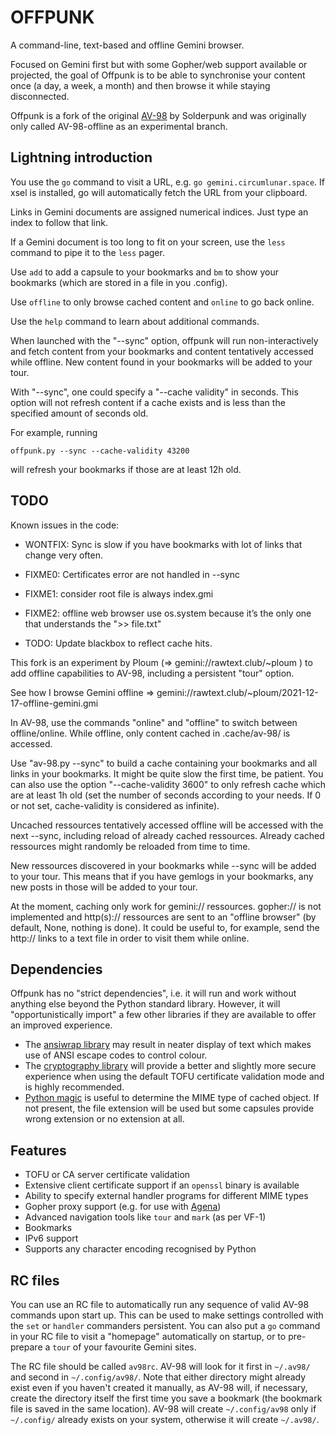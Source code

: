 # OFFPUNK

A command-line, text-based and offline Gemini browser.

Focused on Gemini first but with some Gopher/web support available or projected, the goal of Offpunk is to be able to synchronise your content once (a day, a week, a month) and then browse it while staying disconnected.

Offpunk is a fork of the original [AV-98](https://tildegit.org/solderpunk/AV-98) by Solderpunk and was originally only called AV-98-offline as an experimental branch.

## Lightning introduction

You use the `go` command to visit a URL, e.g. `go gemini.circumlunar.space`. If xsel is installed, go will automatically fetch the URL from your clipboard.

Links in Gemini documents are assigned numerical indices.  Just type an index to
follow that link.

If a Gemini document is too long to fit on your screen, use the `less` command
to pipe it to the `less` pager.

Use `add` to add a capsule to your bookmarks and `bm` to show your bookmarks (which are stored in a file in you .config).

Use `offline` to only browse cached content and `online` to go back online.

Use the `help` command to learn about additional commands.

When launched with the "--sync" option, offpunk will run non-interactively and fetch content from your bookmarks and content tentatively accessed while offline. New content found in your bookmarks will be added to your tour.

With "--sync", one could specify a "--cache validity" in seconds. This option will not refresh content if a cache exists and is less than the specified amount of seconds old.

For example, running

`offpunk.py --sync --cache-validity 43200`

will refresh your bookmarks if those are at least 12h old.



## TODO

Known issues in the code:
* WONTFIX: Sync is slow if you have bookmarks with lot of links that change very often.
* FIXME0: Certificates error are not handled in --sync
* FIXME1: consider root file is always index.gmi
* FIXME2: offline web browser use os.system because it’s the only one that understands the ">> file.txt"

* TODO: Update blackbox to reflect cache hits.


This fork is an experiment by Ploum (=> gemini://rawtext.club/~ploum ) to add offline capabilities to AV-98, including a persistent "tour" option.

See how I browse Gemini offline => gemini://rawtext.club/~ploum/2021-12-17-offline-gemini.gmi

In AV-98, use the commands "online" and "offline" to switch between offline/online.
While offline, only content cached in .cache/av-98/ is accessed.

Use "av-98.py --sync" to build a cache containing your bookmarks and all links in your bookmarks. It might be quite slow the first time, be patient. You can also use the option "--cache-validity 3600" to only refresh cache which are at least 1h old (set the number of seconds according to your needs. If 0 or not set, cache-validity is considered as infinite).

Uncached ressources tentatively accessed offline will be accessed with the next --sync, including reload of already cached ressources. Already cached ressources might randomly be reloaded from time to time.

New ressources discovered in your bookmarks while --sync will be added to your tour. This means that if you have gemlogs in your bookmarks, any new posts in those will be added to your tour.

At the moment, caching only work for gemini:// ressources. gopher:// is not implemented and http(s):// ressources are sent to an "offline browser" (by default, None, nothing is done). It could be useful to, for example, send the http:// links to a text file in order to visit them while online.


## Dependencies

Offpunk has no "strict dependencies", i.e. it will run and work without anything
else beyond the Python standard library.  However, it will "opportunistically
import" a few other libraries if they are available to offer an improved
experience.

* The [ansiwrap library](https://pypi.org/project/ansiwrap/) may result in
  neater display of text which makes use of ANSI escape codes to control colour.
* The [cryptography library](https://pypi.org/project/cryptography/) will
  provide a better and slightly more secure experience when using the default
  TOFU certificate validation mode and is highly recommended.
* [Python magic](https://github.com/ahupp/python-magic/) is useful to determine the MIME type of cached object. If not present, the file extension will be used but some capsules provide wrong extension or no extension at all.

## Features

* TOFU or CA server certificate validation
* Extensive client certificate support if an `openssl` binary is available
* Ability to specify external handler programs for different MIME types
* Gopher proxy support (e.g. for use with
  [Agena](https://tildegit.org/solderpunk/agena))
* Advanced navigation tools like `tour` and `mark` (as per VF-1)
* Bookmarks
* IPv6 support
* Supports any character encoding recognised by Python

## RC files

You can use an RC file to automatically run any sequence of valid AV-98
commands upon start up.  This can be used to make settings controlled with the
`set` or `handler` commanders persistent.  You can also put a `go` command in
your RC file to visit a "homepage" automatically on startup, or to pre-prepare
a `tour` of your favourite Gemini sites.

The RC file should be called `av98rc`.  AV-98 will look for it first in
`~/.av98/` and second in `~/.config/av98/`.  Note that either directory might
already exist even if you haven't created it manually, as AV-98 will, if
necessary, create the directory itself the first time you save a bookmark (the
bookmark file is saved in the same location).  AV-98 will create
`~/.config/av98` only if `~/.config/` already exists on your system, otherwise
it will create `~/.av98/`.
